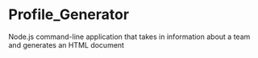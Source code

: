# Profile_Generator
Node.js command-line application that takes in information about a team and generates an HTML document
